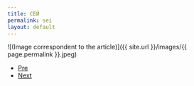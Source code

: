 ```yaml
---
title: СЕЙ
permalink: sei
layout: default
---
```



![(Image correspondent to the article)]({{ site.url }}/images/{{ page.permalink }}.jpeg)


+ [Pre](xxxx)
+ [Next](xxxx)
